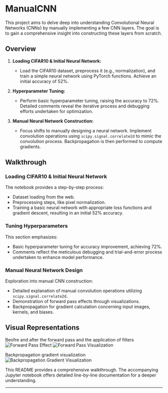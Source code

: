 
# ManualCNN

This project aims to delve deep into understanding Convolutional Neural Networks (CNNs) by manually implementing a few CNN layers. The goal is to gain a comprehensive insight into constructing these layers from scratch.

## Overview

1. **Loading CIFAR10 & Initial Neural Network:**
   - Load the CIFAR10 dataset, preprocess it (e.g., normalization), and train a simple neural network using PyTorch functions. Achieve an initial accuracy of 52%.

2. **Hyperparameter Tuning:**
   - Perform basic hyperparameter tuning, raising the accuracy to 72%. Detailed comments reveal the iterative process and debugging efforts undertaken for optimization.

3. **Manual Neural Network Construction:**
   - Focus shifts to manually designing a neural network. Implement convolution operations using `scipy.signal.correlate2d` to mimic the convolution process. Backpropagation is then performed to compute gradients.

## Walkthrough

### Loading CIFAR10 & Initial Neural Network

The notebook provides a step-by-step process:
- Dataset loading from the web.
- Preprocessing steps, like pixel normalization.
- Training a basic neural network with appropriate loss functions and gradient descent, resulting in an initial 52% accuracy.

### Tuning Hyperparameters

This section emphasizes:
- Basic hyperparameter tuning for accuracy improvement, achieving 72%.
- Comments reflect the meticulous debugging and trial-and-error process undertaken to enhance model performance.

### Manual Neural Network Design

Exploration into manual CNN construction:
- Detailed explanation of manual convolution operations utilizing `scipy.signal.correlate2d`.
- Demonstration of forward pass effects through visualizations.
- Backpropagation for gradient calculation concerning input images, kernels, and biases.

## Visual Representations

Beofre and after the forward pass and the application of filters 
![Forward Pass Effect](https://github.com/Sathyanarayanan-ops/ManualCNN/assets/57038667/f6c92693-0476-43aa-addd-2f4e3570db32)
![Forward Pass Visualization](https://github.com/Sathyanarayanan-ops/ManualCNN/assets/57038667/ba086539-7ca6-4972-9b3f-96ce375a1826)

Backpropagation gradient visualization 
![Backpropagation Gradient Visualization](https://github.com/Sathyanarayanan-ops/ManualCNN/assets/57038667/7b0c4ec8-35ed-479e-8780-55a33843114c)

This README provides a comprehensive walkthrough. The accompanying Jupyter notebook offers detailed line-by-line documentation for a deeper understanding.

---
